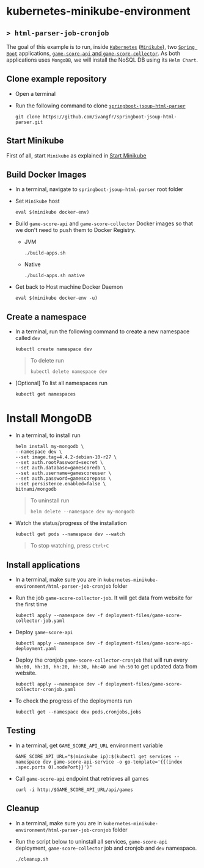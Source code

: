 # kubernetes-minikube-environment
## `> html-parser-job-cronjob`

The goal of this example is to run, inside [`Kubernetes`](https://kubernetes.io) ([`Minikube`](https://github.com/kubernetes/minikube)), two [`Spring Boot`](https://docs.spring.io/spring-boot/docs/current/reference/htmlsingle/) applications, [`game-score-api` and `game-score-collector`](https://github.com/ivangfr/springboot-jsoup-html-parser). As both applications uses `MongoDB`, we will install the NoSQL DB using its `Helm Chart`.

## Clone example repository

- Open a terminal

- Run the following command to clone [`springboot-jsoup-html-parser`](https://github.com/ivangfr/springboot-jsoup-html-parser)
  ```
  git clone https://github.com/ivangfr/springboot-jsoup-html-parser.git
  ```

## Start Minikube

First of all, start `Minikube` as explained in [Start Minikube](https://github.com/ivangfr/kubernetes-minikube-environment#start-minikube)

## Build Docker Images

- In a terminal, navigate to `springboot-jsoup-html-parser` root folder

- Set `Minikube` host
  ```
  eval $(minikube docker-env)
  ```

- Build `game-score-api` and `game-score-collector` Docker images so that we don't need to push them to Docker Registry.
  - JVM
    ```
    ./build-apps.sh
    ```
  - Native
    ```
    ./build-apps.sh native
    ```

- Get back to Host machine Docker Daemon   
  ```
  eval $(minikube docker-env -u)
  ```

## Create a namespace

- In a terminal, run the following command to create a new namespace called `dev`
  ```
  kubectl create namespace dev
  ```
  > To delete run
  > ```
  > kubectl delete namespace dev
  > ```

- \[Optional\] To list all namespaces run
  ```
  kubectl get namespaces
  ```

# Install MongoDB

- In a terminal, to install run
  ```
  helm install my-mongodb \
  --namespace dev \
  --set image.tag=4.4.2-debian-10-r27 \
  --set auth.rootPassword=secret \
  --set auth.database=gamescoredb \
  --set auth.username=gamescoreuser \
  --set auth.password=gamescorepass \
  --set persistence.enabled=false \
  bitnami/mongodb
  ```
  > To uninstall run
  > ```
  > helm delete --namespace dev my-mongodb
  > ```
  
- Watch the status/progress of the installation
  ```
  kubectl get pods --namespace dev --watch
  ```
  > To stop watching, press `Ctrl+C`

## Install applications

- In a terminal, make sure you are in `kubernetes-minikube-environment/html-parser-job-cronjob` folder

- Run the job `game-score-collector-job`. It will get data from website for the first time
  ```
  kubectl apply --namespace dev -f deployment-files/game-score-collector-job.yaml
  ```

- Deploy `game-score-api`
  ```
  kubectl apply --namespace dev -f deployment-files/game-score-api-deployment.yaml
  ```

- Deploy the cronjob `game-score-collector-cronjob` that will run every `hh:00, hh:10, hh:20, hh:30, hh:40 and hh:50` to get updated data from website.
  ```
  kubectl apply --namespace dev -f deployment-files/game-score-collector-cronjob.yaml
  ```

- To check the progress of the deployments run
  ```
  kubectl get --namespace dev pods,cronjobs,jobs
  ```

## Testing

- In a terminal, get `GAME_SCORE_API_URL` environment variable
  ```
  GAME_SCORE_API_URL="$(minikube ip):$(kubectl get services --namespace dev game-score-api-service -o go-template='{{(index .spec.ports 0).nodePort}}')"

- Call `game-score-api` endpoint that retrieves all games
  ```
  curl -i http:/$GAME_SCORE_API_URL/api/games
  ```

## Cleanup

- In a terminal, make sure you are in `kubernetes-minikube-environment/html-parser-job-cronjob` folder

- Run the script below to uninstall all services, `game-score-api` deployment,  `game-score-collector` job and cronjob and `dev` namespace.
  ```
  ./cleanup.sh
  ```